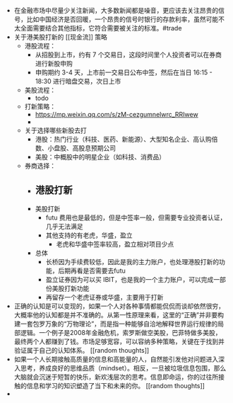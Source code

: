 - 在金融市场中尽量少关注新闻，大多数新闻都是噪音，更应该去关注昂贵的信号，比如中国经济是否回暖，一个昂贵的信号时银行的存款利率，虽然可能不太全面需要结合其他指标，它符合需要被关注的标准。#trade
- 关于港美股打新的 [[现金流]] 策略
	- 港股流程：
		- 从招股到上市，约有 7 个交易日，这段时间里个人投资者可以在券商进行新股申购
		- 申购期约 3-4 天，上市前一交易日公布中签，然后在当日 16:15 - 18:30 进行暗盘交易，次日上市
	- 美股流程：
		- todo
	- 打新策略：
		- https://mp.weixin.qq.com/s/zM-cezgumnelwrc_RRIwew
		-
	- 关于选择哪些新股去打
		- 港股：热门行业（科技、医药、新能源）、大型知名企业、高认购倍数、小盘股、高股息预期公司
		- 美股：中概股中的明星企业（如科技、消费品）
	- 券商选择：
		- 港股打新
			-
		- 美股打新
			- futu 费用也是最低的，但是中签率一般，但需要专业投资者认证，几乎无法满足
			- 其他支持的有老虎，华盛，盈立
				- 老虎和华盛中签率较高，盈立相对项目少点
		- 总体
			- 长桥因为手续费较低，因此是我的主力账户，也处理港股打新的功能，后期再看是否需要去futu
			- 盈立证券因为可以买 IBIT，也是我的一个主力账户，可以完成一部份美股打新功能
			- 再留存一个老虎证券或华盛，主要用于打新
- 正确的认知是可以变现的，如果一个人对各种事情都能侃侃而谈却依然很穷，大概率他的认知都是并不准确的。从第一性原理来看，这里的“正确”并非要构建一套包罗万象的“万物理论”，而是指一种能够自洽地解释世界运行规律的局部逻辑。一个例子是2008年金融危机，索罗斯做空美股，巴菲特做多美股，最终两个人都赚到了钱。市场足够宽容，可以容纳多种策略，关键在于找到并验证属于自己的认知体系。 [[random thoughts]]
- 如果一个人长期接触高质量的信息和高能量的人，自然能引发他对问题进入深入思考，养成良好的思维品质（mindset）。相反，一旦被垃圾信息包围，那么大脑就会沉迷于短暂的快乐，新欢浅层次的思考。信息即命运，你的过往所接触的信息和学习的知识塑造了当下和未来的你。 [[random thoughts]]
-